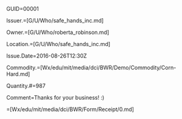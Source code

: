 GUID=00001

Issuer.=[G/U/Who/safe_hands_inc.md]

Owner.=[G/U/Who/roberta_robinson.md]

Location.=[G/U/Who/safe_hands_inc.md]

Issue.Date=2016-08-26T12:30Z

Commodity.=[Wx/edu/mit/media/dci/BWR/Demo/Commodity/Corn-Hard.md]

Quantity.#=987

Comment=Thanks for your business!  :)

=[Wx/edu/mit/media/dci/BWR/Form/Receipt/0.md]